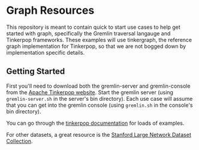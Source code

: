 Graph Resources
===============

This repository is meant to contain quick to start use cases to help get started with graph, specifically the Gremlin traversal langauge and Tinkerpop frameworks.  These examples will use tinkergraph, the reference graph implementation for Tinkerpop, so that we are not bogged down by implementation specific details.

Getting Started
---------------

First you'll need to download both the gremlin-server and gremlin-console from the [Apache Tinkerpop website](http://tinkerpop.incubator.apache.org).  Start the gremlin server (using `gremlin-server.sh` in the server's bin directory).  Each use case will assume that you can get into the gremlin console (using `gremlin.sh` in the console's bin directory).

You can go through the [tinkerpop documentation](http://tinkerpop.incubator.apache.org/docs/3.0.2-incubating/) for loads of examples.

For other datasets, a great resource is the [Stanford Large Network Dataset Collection](https://snap.stanford.edu/data/index.html).